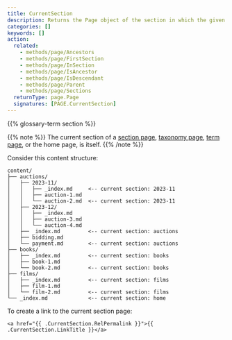 ```yaml
---
title: CurrentSection
description: Returns the Page object of the section in which the given page resides.
categories: []
keywords: []
action:
  related:
    - methods/page/Ancestors
    - methods/page/FirstSection
    - methods/page/InSection
    - methods/page/IsAncestor
    - methods/page/IsDescendant
    - methods/page/Parent
    - methods/page/Sections
  returnType: page.Page
  signatures: [PAGE.CurrentSection]
---
```


{{% glossary-term section %}}

{{% note %}}
The current section of a [section page](g), [taxonomy page](g), [term page](g), or the home page, is itself.
{{% /note %}}

Consider this content structure:

```text
content/
├── auctions/
│   ├── 2023-11/
│   │   ├── _index.md     <-- current section: 2023-11
│   │   ├── auction-1.md
│   │   └── auction-2.md  <-- current section: 2023-11
│   ├── 2023-12/
│   │   ├── _index.md     
│   │   ├── auction-3.md
│   │   └── auction-4.md
│   ├── _index.md         <-- current section: auctions
│   ├── bidding.md
│   └── payment.md        <-- current section: auctions
├── books/
│   ├── _index.md         <-- current section: books
│   ├── book-1.md
│   └── book-2.md         <-- current section: books
├── films/
│   ├── _index.md         <-- current section: films 
│   ├── film-1.md
│   └── film-2.md         <-- current section: films
└── _index.md             <-- current section: home
```

To create a link to the current section page:

```go-html-template
<a href="{{ .CurrentSection.RelPermalink }}">{{ .CurrentSection.LinkTitle }}</a>
```

